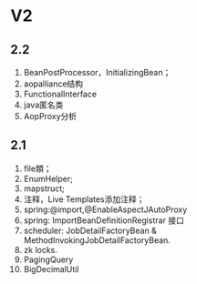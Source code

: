 # V2

## 2.2

1. BeanPostProcessor，InitializingBean；
2. aopalliance结构
3. FunctionalInterface
4. java匿名类
5. AopProxy分析

## 2.1

1. file類；
2. EnumHelper;
3. mapstruct;
4. 注释，Live Templates添加注释；
5. spring:@import,@EnableAspectJAutoProxy
6. spring: ImportBeanDefinitionRegistrar 接口
7. scheduler: JobDetailFactoryBean & MethodInvokingJobDetailFactoryBean.
8. zk locks.
9. PagingQuery
10. BigDecimalUtil

